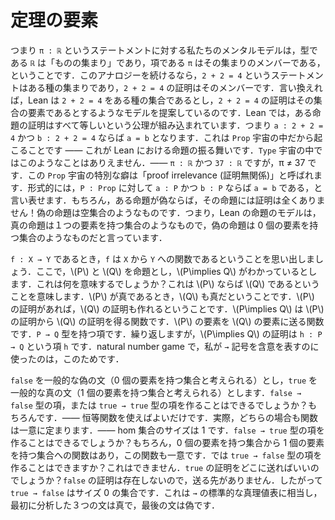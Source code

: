 <!-- # Elements of a theorem -->
# 定理の要素

<!-- So our mental model of the statement `π : ℝ` is that `ℝ`, the type, is “a collection of stuff”, and `π`, the term, is a member of that collection. If we continue with this analogy, it says that the statement `2 + 2 = 4` is some kind of collection, and a proof of `2 + 2 = 4` is a member of that collection. In other words, Lean is suggesting that we model the true/false statement `2 + 2 = 4` as being some sort of a set, and a proof of `2 + 2 = 4` is an element of that set. Now in Lean, it is an inbuilt axiom that all proofs of a proposition are equal. So if `a : 2 + 2 = 4` and `b : 2 + 2 = 4` then `a = b`. This is because we’re working in the `Prop` universe — this is how Propositions behave in Lean. In the `Type` universe the analogue is not remotely true — we have `π : ℝ` and `37 : ℝ` and certainly $\pi\not=37$. This special quirk of the `Prop` universe is called “proof irrelevance”. Formally we could say that if `P : Prop`, if `a : P` and if `b : P` then `a = b`. Of course if a Proposition is false, then it has no proofs at all! It’s like the empty set. So Lean’s model of Propositions is that the true ones are like sets with $1$ element, and the false ones are like sets with $0$ elements. -->

つまり `π : ℝ` というステートメントに対する私たちのメンタルモデルは，型である `ℝ` は「ものの集まり」であり，項である `π` はその集まりのメンバーである，ということです．このアナロジーを続けるなら，`2 + 2 = 4` というステートメントはある種の集まりであり，`2 + 2 = 4` の証明はそのメンバーです．言い換えれば，Lean は `2 + 2 = 4` をある種の集合であるとし，`2 + 2 = 4` の証明はその集合の要素であるとするようなモデルを提案しているのです．Lean では，ある命題の証明はすべて等しいという公理が組み込まれています．つまり `a : 2 + 2 = 4` かつ `b : 2 + 2 = 4` ならば `a = b` となります．これは `Prop` 宇宙の中だから起こることです ―― これが Lean における命題の振る舞いです．`Type` 宇宙の中ではこのようなことはありえません．―― `π : ℝ` かつ `37 : ℝ` ですが，π ≠ 37 です．この `Prop` 宇宙の特別な癖は「proof irrelevance (証明無関係)」と呼ばれます．形式的には，`P : Prop` に対して `a : P` かつ `b : P` ならば `a = b` である，と言い表せます．もちろん，ある命題が偽ならば，その命題には証明は全くありません！偽の命題は空集合のようなものです．つまり，Lean の命題のモデルは，真の命題は１つの要素を持つ集合のようなもので，偽の命題は 0 個の要素を持つ集合のようなものだと言っています．

<!-- Recall that if `f : X → Y` then this means that `f` is a function from `X` to `Y`. Now say $P$ and $Q$ are Propositions, and let’s say that we know $P\implies Q$. What does this mean? It means that $P$ implies $Q$. It means that if $P$ is true, then $Q$ is true. It means that if we have a proof of $P$, we can make a proof of $Q$. It is a function from the proofs of $P$ to the proofs of $Q$. It is a function sending an element of $P$ to an element of $Q$. It is a term of type `P → Q`. Again: a proof $h$ of $P\implies Q$ is a term `h : P → Q`. This is why in the natural number game we use the `→` symbol to denote implication. -->

`f : X → Y` であるとき，`f` は `X` から `Y` への関数であるということを思い出しましょう．ここで，\\(P\\) と \\(Q\\) を命題とし，\\(P\implies Q\\) がわかっているとします．これは何を意味するでしょうか？これは \\(P\\) ならば \\(Q\\) であるということを意味します．\\(P\\) が真であるとき，\\(Q\\) も真だということです．\\(P\\) の証明があれば，\\(Q\\) の証明も作れるということです．\\(P\implies Q\\) は \\(P\\) の証明から \\(Q\\) の証明を得る関数です．\\(P\\) の要素を \\(Q\\) の要素に送る関数です．`P → Q` 型を持つ項です．繰り返しますが，\\(P\implies Q\\) の証明は `h : P → Q` という項 `h` です．natural number game で，私が `→` 記号を含意を表すのに使ったのは，このためです．

<!-- Let `false` denote a generic false statement (thought of as a set with $0$ elements), and let `true` denote a generic true statement (thought of as a set with $1$ element). Can we construct a term of type `false → false` or a term of type `true → true`? Sure — just use the identity function. In fact, in both cases there is a unique function — the hom sets have size $1$. Can we construct a term of type `false → true`? Sure, there is a function from the set with $0$ elements to a set with $1$ element, and again this function is unique. But can we construct a term of type `true → false`? No we can’t, because where do we send a proof of `true`? There are no proofs of `false` to send it to. So `true → false` is a set of size $0$. This corresponds to the standard truth table for `→`, where the first three statements we analysed were true and the last was false. -->

`false` を一般的な偽の文（0 個の要素を持つ集合と考えられる）とし，`true` を一般的な真の文（1 個の要素を持つ集合と考えられる）とします．`false → false` 型の項，または `true → true` 型の項を作ることはできるでしょうか？もちろんです．―― 恒等関数を使えばよいだけです．実際，どちらの場合も関数は一意に定まります．―― hom 集合のサイズは 1 です．`false → true` 型の項を作ることはできるでしょうか？もちろん，0 個の要素を持つ集合から 1 個の要素を持つ集合への関数はあり，この関数も一意です．では `true → false` 型の項を作ることはできますか？これはできません．`true` の証明をどこに送ればいいのでしょうか？`false` の証明は存在しないので，送る先がありません．したがって `true → false` はサイズ 0 の集合です．これは `→` の標準的な真理値表に相当し，最初に分析した３つの文は真で，最後の文は偽です．
